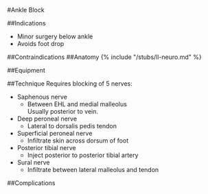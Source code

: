 #Ankle Block

##Indications
* Minor surgery below ankle
* Avoids foot drop

##Contraindications
##Anatomy
{% include "/stubs/ll-neuro.md" %}

##Equipment

##Technique
Requires blocking of 5 nerves:
* Saphenous nerve
	* Between EHL and medial malleolus  
	Usually posterior to vein.
* Deep peroneal nerve
	* Lateral to dorsalis pedis tendon
* Superficial peroneal nerve
	* Infiltrate skin across dorsum of foot
* Posterior tibial nerve
	* Inject posterior to posterior tibial artery
* Sural nerve
	* Infiltrate between lateral malleolus and tendon

##Complications